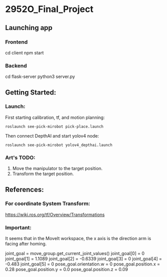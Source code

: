 # 2952O_Final_Project

## Launching app

### Frontend

cd client
npm start

### Backend

cd flask-server
python3 server.py

## Getting Started: 
### Launch: 

First starting calibration, tf, and motion planning: 
```shell 
roslaunch see-pick-mirobot pick-place.launch
```

Then connect DepthAI and start yolov4 node:
```shell
roslaunch see-pick-mirobot yolov4_depthai.launch
```

### Art's TODO: 
1. Move the manipulator to the target position. 
2. Transform the target position.

## References: 
### For coordinate System Transform: 
https://wiki.ros.org/tf/Overview/Transformations

### Important: 
It seems that in the MoveIt workspace, the x axis is the direction arm is facing after homing. 

joint_goal = move_group.get_current_joint_values()
joint_goal[0] = 0
joint_goal[1] = 1.1089
joint_goal[2] = -0.6339
joint_goal[3] = 0
joint_goal[4] = -0.483
joint_goal[5] = 0
pose_goal.orientation.w = 0
pose_goal.position.x = 0.28
pose_goal.position.y = 0.0
pose_goal.position.z = 0.09